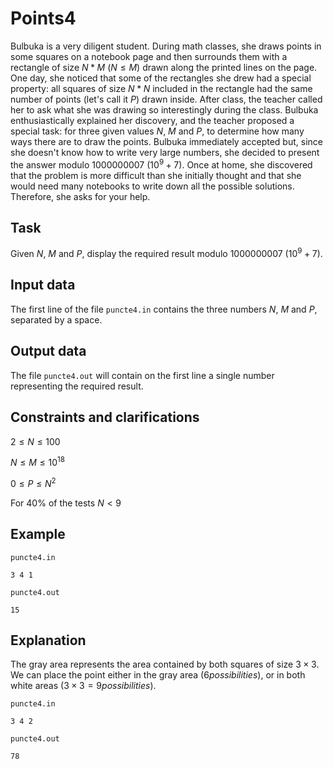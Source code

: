 # Points4

Bulbuka is a very diligent student. During math classes, she draws points in some squares on a notebook page and then surrounds them with a rectangle of size $N*M$ $(N \leq M)$ drawn along the printed lines on the page. One day, she noticed that some of the rectangles she drew had a special property: all squares of size $N*N$ included in the rectangle had the same number of points (let's call it $P$) drawn inside. After class, the teacher called her to ask what she was drawing so interestingly during the class. Bulbuka enthusiastically explained her discovery, and the teacher proposed a special task: for three given values $N$, $M$ and $P$, to determine how many ways there are to draw the points. Bulbuka immediately accepted but, since she doesn't know how to write very large numbers, she decided to present the answer modulo $1000000007$ $(10^9 + 7)$. Once at home, she discovered that the problem is more difficult than she initially thought and that she would need many notebooks to write down all the possible solutions. Therefore, she asks for your help.

## Task

Given $N$, $M$ and $P$, display the required result modulo $1000000007$ $(10^9 + 7)$.

## Input data

The first line of the file `puncte4.in` contains the three numbers $N$, $M$ and $P$, separated by a space.

## Output data

The file `puncte4.out` will contain on the first line a single number representing the required result.

## Constraints and clarifications

$2 \leq N \leq 100$

$N \leq M \leq 10^{18}$

$0 \leq P \leq N^2$

For $40 \%$ of the tests $N < 9$

## Example

`puncte4.in`

```
3 4 1
```

`puncte4.out`

```
15
```

## Explanation

The gray area represents the area contained by both squares of size $3 \times 3$. We can place the point either in the gray area $(6 possibilities)$, or in both white areas $(3 \times 3 = 9 possibilities)$.

`puncte4.in`

```
3 4 2
```

`puncte4.out`

```
78
```
